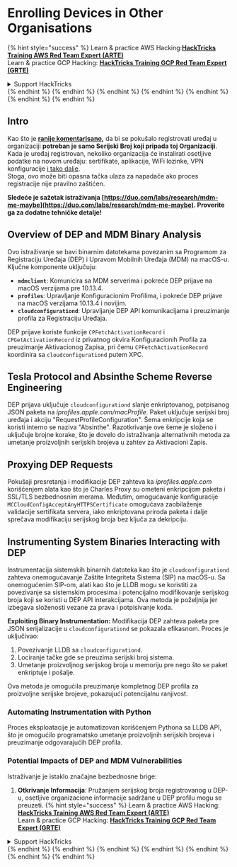 # Enrolling Devices in Other Organisations

{% hint style="success" %}
Learn & practice AWS Hacking:<img src="/.gitbook/assets/arte.png" alt="" data-size="line">[**HackTricks Training AWS Red Team Expert (ARTE)**](https://training.hacktricks.xyz/courses/arte)<img src="/.gitbook/assets/arte.png" alt="" data-size="line">\
Learn & practice GCP Hacking: <img src="/.gitbook/assets/grte.png" alt="" data-size="line">[**HackTricks Training GCP Red Team Expert (GRTE)**<img src="/.gitbook/assets/grte.png" alt="" data-size="line">](https://training.hacktricks.xyz/courses/grte)

<details>

<summary>Support HackTricks</summary>

* Check the [**subscription plans**](https://github.com/sponsors/carlospolop)!
* **Join the** 💬 [**Discord group**](https://discord.gg/hRep4RUj7f) or the [**telegram group**](https://t.me/peass) or **follow** us on **Twitter** 🐦 [**@hacktricks\_live**](https://twitter.com/hacktricks\_live)**.**
* **Share hacking tricks by submitting PRs to the** [**HackTricks**](https://github.com/carlospolop/hacktricks) and [**HackTricks Cloud**](https://github.com/carlospolop/hacktricks-cloud) github repos.

</details>
{% endhint %}
{% endhint %}
{% endhint %}
{% endhint %}
{% endhint %}
{% endhint %}
{% endhint %}

## Intro

Kao što je [**ranije komentarisano**](./#what-is-mdm-mobile-device-management)**,** da bi se pokušalo registrovati uređaj u organizaciji **potreban je samo Serijski Broj koji pripada toj Organizaciji**. Kada je uređaj registrovan, nekoliko organizacija će instalirati osetljive podatke na novom uređaju: sertifikate, aplikacije, WiFi lozinke, VPN konfiguracije [i tako dalje](https://developer.apple.com/enterprise/documentation/Configuration-Profile-Reference.pdf).\
Stoga, ovo može biti opasna tačka ulaza za napadače ako proces registracije nije pravilno zaštićen.

**Sledeće je sažetak istraživanja [https://duo.com/labs/research/mdm-me-maybe](https://duo.com/labs/research/mdm-me-maybe). Proverite ga za dodatne tehničke detalje!**

## Overview of DEP and MDM Binary Analysis

Ovo istraživanje se bavi binarnim datotekama povezanim sa Programom za Registraciju Uređaja (DEP) i Upravom Mobilnih Uređaja (MDM) na macOS-u. Ključne komponente uključuju:

- **`mdmclient`**: Komunicira sa MDM serverima i pokreće DEP prijave na macOS verzijama pre 10.13.4.
- **`profiles`**: Upravljanje Konfiguracionim Profilima, i pokreće DEP prijave na macOS verzijama 10.13.4 i novijim.
- **`cloudconfigurationd`**: Upravljanje DEP API komunikacijama i preuzimanje profila za Registraciju Uređaja.

DEP prijave koriste funkcije `CPFetchActivationRecord` i `CPGetActivationRecord` iz privatnog okvira Konfiguracionih Profila za preuzimanje Aktivacionog Zapisa, pri čemu `CPFetchActivationRecord` koordinira sa `cloudconfigurationd` putem XPC.

## Tesla Protocol and Absinthe Scheme Reverse Engineering

DEP prijava uključuje `cloudconfigurationd` slanje enkriptovanog, potpisanog JSON paketa na _iprofiles.apple.com/macProfile_. Paket uključuje serijski broj uređaja i akciju "RequestProfileConfiguration". Šema enkripcije koja se koristi interno se naziva "Absinthe". Razotkrivanje ove šeme je složeno i uključuje brojne korake, što je dovelo do istraživanja alternativnih metoda za umetanje proizvoljnih serijskih brojeva u zahtev za Aktivacioni Zapis.

## Proxying DEP Requests

Pokušaji presretanja i modifikacije DEP zahteva ka _iprofiles.apple.com_ korišćenjem alata kao što je Charles Proxy su ometeni enkripcijom paketa i SSL/TLS bezbednosnim merama. Međutim, omogućavanje konfiguracije `MCCloudConfigAcceptAnyHTTPSCertificate` omogućava zaobilaženje validacije sertifikata servera, iako enkriptovana priroda paketa i dalje sprečava modifikaciju serijskog broja bez ključa za dekripciju.

## Instrumenting System Binaries Interacting with DEP

Instrumentacija sistemskih binarnih datoteka kao što je `cloudconfigurationd` zahteva onemogućavanje Zaštite Integriteta Sistema (SIP) na macOS-u. Sa onemogućenim SIP-om, alati kao što je LLDB mogu se koristiti za povezivanje sa sistemskim procesima i potencijalno modifikovanje serijskog broja koji se koristi u DEP API interakcijama. Ova metoda je poželjnija jer izbegava složenosti vezane za prava i potpisivanje koda.

**Exploiting Binary Instrumentation:**
Modifikacija DEP zahteva paketa pre JSON serijalizacije u `cloudconfigurationd` se pokazala efikasnom. Proces je uključivao:

1. Povezivanje LLDB sa `cloudconfigurationd`.
2. Lociranje tačke gde se preuzima serijski broj sistema.
3. Umetanje proizvoljnog serijskog broja u memoriju pre nego što se paket enkriptuje i pošalje.

Ova metoda je omogućila preuzimanje kompletnog DEP profila za proizvoljne serijske brojeve, pokazujući potencijalnu ranjivost.

### Automating Instrumentation with Python

Proces eksploatacije je automatizovan korišćenjem Pythona sa LLDB API, što je omogućilo programatsko umetanje proizvoljnih serijskih brojeva i preuzimanje odgovarajućih DEP profila.

### Potential Impacts of DEP and MDM Vulnerabilities

Istraživanje je istaklo značajne bezbednosne brige:

1. **Otkrivanje Informacija**: Pružanjem serijskog broja registrovanog u DEP-u, osetljive organizacione informacije sadržane u DEP profilu mogu se preuzeti.
{% hint style="success" %}
Learn & practice AWS Hacking:<img src="/.gitbook/assets/arte.png" alt="" data-size="line">[**HackTricks Training AWS Red Team Expert (ARTE)**](https://training.hacktricks.xyz/courses/arte)<img src="/.gitbook/assets/arte.png" alt="" data-size="line">\
Learn & practice GCP Hacking: <img src="/.gitbook/assets/grte.png" alt="" data-size="line">[**HackTricks Training GCP Red Team Expert (GRTE)**<img src="/.gitbook/assets/grte.png" alt="" data-size="line">](https://training.hacktricks.xyz/courses/grte)

<details>

<summary>Support HackTricks</summary>

* Check the [**subscription plans**](https://github.com/sponsors/carlospolop)!
* **Join the** 💬 [**Discord group**](https://discord.gg/hRep4RUj7f) or the [**telegram group**](https://t.me/peass) or **follow** us on **Twitter** 🐦 [**@hacktricks\_live**](https://twitter.com/hacktricks\_live)**.**
* **Share hacking tricks by submitting PRs to the** [**HackTricks**](https://github.com/carlospolop/hacktricks) and [**HackTricks Cloud**](https://github.com/carlospolop/hacktricks-cloud) github repos.

</details>
{% endhint %}
</details>
{% endhint %}
</details>
{% endhint %}
</details>
{% endhint %}
</details>
{% endhint %}
</details>
{% endhint %}
</details>
{% endhint %}
